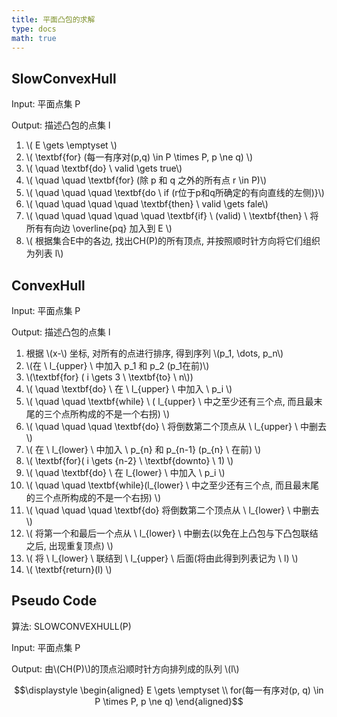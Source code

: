 ```yaml
---
title: 平面凸包的求解
type: docs
math: true
---
```


## SlowConvexHull

 Input: 平面点集 P

 Output: 描述凸包的点集 l

 1. \\( E \gets \emptyset \\)
 2. \\( \textbf{for} (每一有序对(p,q) \in P \times P, p \ne q)  \\)
 3. \\( \quad \textbf{do} \ valid \gets true\\)
 4. \\( \quad \quad \textbf{for} (除 p 和 q 之外的所有点 r \in P)\\)
 5. \\( \quad \quad \quad \textbf{do \ if (r位于p和q所确定的有向直线的左侧)}\\)
 6. \\( \quad \quad \quad \quad \textbf{then} \ valid \gets fale\\)
 7. \\( \quad \quad \quad \quad \quad \textbf{if} \ (valid) \ \textbf{then} \ 将所有有向边 \overline{pq} 加入到 E \\)
 8. \\( 根据集合E中的各边, 找出CH(P)的所有顶点, 并按照顺时针方向将它们组织为列表 l\\)

## ConvexHull

 Input: 平面点集 P

 Output: 描述凸包的点集 l

 1. 根据 \\(x-\\) 坐标, 对所有的点进行排序, 得到序列 \\(p_1, \dots, p_n\\)
 2. \\(在 \ l_{upper} \ 中加入 p_1 和 p_2 (p_1在前)\\)
 3. \\(\textbf{for} ( i \gets 3 \ \textbf{to} \ n\\))
 4. \\( \quad \textbf{do} \ 在 \ l_{upper} \ 中加入 \ p_i \\)
 5. \\( \quad \quad \textbf{while} \ ( l_{upper} \ 中之至少还有三个点, 而且最末尾的三个点所构成的不是一个右拐) \\)
 6. \\( \quad \quad \quad \textbf{do} \ 将倒数第二个顶点从 \ l_{upper} \ 中删去 \\)
 7. \\( 在 \ l_{lower} \ 中加入 \ p_{n} 和 p_{n-1} (p_{n} \ 在前) \\)
 8. \\( \textbf{for}( i \gets {n-2} \ \textbf{downto} \ 1) \\)
 9. \\( \quad \textbf{do} \ 在 l_{lower} \ 中加入 \ p_i \\)
 10. \\( \quad \quad \textbf{while}(l_{lower} \ 中之至少还有三个点, 而且最末尾的三个点所构成的不是一个右拐) \\)
 11. \\( \quad \quad \quad \textbf{do} 将倒数第二个顶点从 \ l_{lower} \ 中删去 \\)
 12. \\( 将第一个和最后一个点从 \ l_{lower} \ 中删去(以免在上凸包与下凸包联结之后, 出现重复顶点) \\)
 13. \\( 将 \ l_{lower} \ 联结到 \ l_{upper} \ 后面(将由此得到列表记为 \ l) \\)
 14. \\( \textbf{return}(l) \\)

## Pseudo Code

算法: SLOWCONVEXHULL(P)

Input: 平面点集 P

Output: 由\\(CH(P)\\)的顶点沿顺时针方向排列成的队列 \\(l\\)

```math
\displaystyle
\begin{aligned}
E \gets \emptyset
\\ for(每一有序对(p, q) \in P \times P, p \ne q)
\end{aligned}
```

